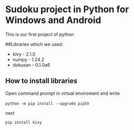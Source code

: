# Sudoku project in Python for Windows and Android
This is our first project of python

##Libraries which we used:
* kivy - 2.1.0
* numpy - 1.24.2
* dokusan - 0.1.0a6

## How to install libraries
Open command prompt in virtual enviroment and write

`python -m pip install --upgrade pip`\n

next 

`pip install kivy`
